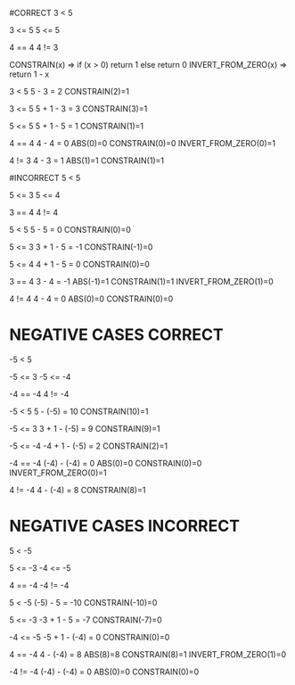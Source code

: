 #CORRECT
3 < 5

3 <= 5
5 <= 5

4 == 4
4 != 3

CONSTRAIN(x) => if (x > 0) return 1 else return 0
INVERT_FROM_ZERO(x) => return 1 - x

3 < 5
5 - 3 = 2 CONSTRAIN(2)=1

3 <= 5
5 + 1 - 3 = 3 CONSTRAIN(3)=1

5 <= 5
5 + 1 - 5 = 1 CONSTRAIN(1)=1

4 == 4
4 - 4 = 0 ABS(0)=0 CONSTRAIN(0)=0 INVERT_FROM_ZERO(0)=1

4 != 3
4 - 3 = 1 ABS(1)=1 CONSTRAIN(1)=1

#INCORRECT
5 < 5

5 <= 3
5 <= 4

3 == 4
4 != 4


5 < 5
5 - 5 = 0 CONSTRAIN(0)=0

5 <= 3
3 + 1 - 5 = -1 CONSTRAIN(-1)=0

5 <= 4
4 + 1 - 5 = 0 CONSTRAIN(0)=0

3 == 4
3 - 4 = -1 ABS(-1)=1 CONSTRAIN(1)=1 INVERT_FROM_ZERO(1)=0

4 != 4
4 - 4 = 0 ABS(0)=0 CONSTRAIN(0)=0

# NEGATIVE CASES CORRECT
-5 < 5

-5 <= 3
-5 <= -4

-4 == -4
4 != -4

-5 < 5
5 - (-5) = 10 CONSTRAIN(10)=1

-5 <= 3
3 + 1 - (-5) = 9 CONSTRAIN(9)=1

-5 <= -4
-4 + 1 - (-5) = 2 CONSTRAIN(2)=1

-4 == -4
(-4) - (-4) = 0 ABS(0)=0 CONSTRAIN(0)=0 INVERT_FROM_ZERO(0)=1

4 != -4
4 - (-4) = 8 CONSTRAIN(8)=1

# NEGATIVE CASES INCORRECT
5 < -5

5 <= -3
-4 <= -5

4 == -4
-4 != -4

5 < -5
(-5) - 5 = -10 CONSTRAIN(-10)=0

5 <= -3
-3 + 1 - 5 = -7 CONSTRAIN(-7)=0

-4 <= -5
-5 + 1 - (-4) = 0 CONSTRAIN(0)=0

4 == -4
4 - (-4) = 8 ABS(8)=8 CONSTRAIN(8)=1 INVERT_FROM_ZERO(1)=0

-4 != -4
(-4) - (-4) = 0 ABS(0)=0 CONSTRAIN(0)=0

